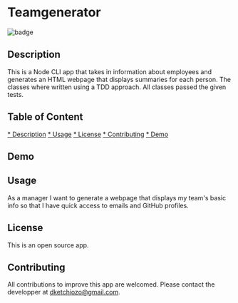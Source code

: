 # Teamgenerator

![badge](https://img.shields.io/badge/license-MIT-blue)

## Description

This is a Node CLI app that takes in information about employees and generates an HTML webpage that displays summaries for each person. The classes where written using a TDD approach. All classes passed the given tests.

## Table of Content

[* Description](#Description)
[* Usage](#Usage)
[* License](#License)
[* Contributing](#Contibuting)
[* Demo](#Demo)

## Demo


## Usage
As a manager
I want to generate a webpage that displays my team's basic info
so that I have quick access to emails and GitHub profiles.

## License

This is an open source app.

## Contributing

All contributions to improve this app are welcomed. Please contact the developper 
at dketchiozo@gmail.com.





